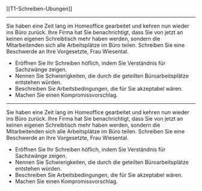 [[T1-Schreiben-Ubungen]]

---

Sie haben eine Zeit lang im Homeoffice gearbeitet und kehren nun wieder ins Büro zurück. Ihre Firma hat Sie benachrichtigt, dass Sie von jetzt an keinen eigenen Schreibtisch mehr haben werden, sondern die Mitarbeitenden sich alle Arbeitsplätze im Büro teilen. Schreiben Sie eine Beschwerde an Ihre Vorgesetzte, Frau Wiesental.
- Eröffnen Sie Ihr Schreiben höflich, indem Sie Verständnis für Sachzwänge zeigen.
- Nennen Sie Schwierigkeiten, die durch die geteilten Büroarbeitsplätze entstehen würden.
- Beschreiben Sie Arbeitsbedingungen, die für Sie akzeptabel wären.
- Machen Sie einen Kompromissvorschlag.

---

Sie haben eine Zeit lang im Homeoffice gearbeitet und kehren nun wieder ins Büro zurück. Ihre Firma hat Sie benachrichtigt, dass Sie von jetzt an keinen eigenen Schreibtisch mehr haben werden, sondern die Mitarbeitenden sich alle Arbeitsplätze im Büro teilen. Schreiben Sie eine Beschwerde an Ihre Vorgesetzte, Frau Wiesental.
- Eröffnen Sie Ihr Schreiben höflich, indem Sie Verständnis für Sachzwänge zeigen.
- Nennen Sie Schwierigkeiten, die durch die geteilten Büroarbeitsplätze entstehen würden.
- Beschreiben Sie Arbeitsbedingungen, die für Sie akzeptabel wären.
- Machen Sie einen Kompromissvorschlag.
